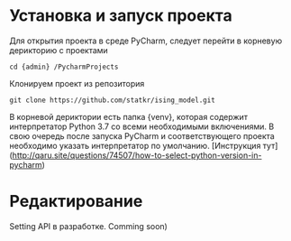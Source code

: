 # Установка и запуск проекта
Для открытия проекта в среде PyCharm, следует перейти в корневую дерикторию с проектами
```
cd {admin} /PycharmProjects
```
Клонируем проект из репозитория
```
git clone https://github.com/statkr/ising_model.git
```
В корневой дериктории есть папка {venv}, которая содержит интерпретатор Python 3.7 со всеми необходимыми включениями. В свою очередь после запуска PyCharm и соответствующего проекта необходимо указать интерпретатор по умолчанию. [Инструкция тут] (http://qaru.site/questions/74507/how-to-select-python-version-in-pycharm)

# Редактирование

Setting API в разработке. Comming soon)
